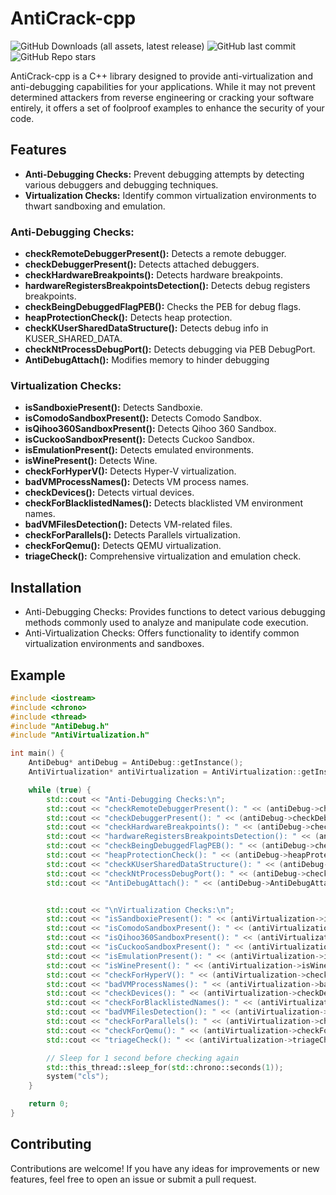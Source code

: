 # AntiCrack-cpp
![GitHub Downloads (all assets, latest release)](https://img.shields.io/github/downloads/90th/AntiCrack-cpp/latest/total) ![GitHub last commit](https://img.shields.io/github/last-commit/90th/AntiCrack-cpp) ![GitHub Repo stars](https://img.shields.io/github/stars/90th/AntiCrack-cpp)

AntiCrack-cpp is a C++ library designed to provide anti-virtualization and anti-debugging capabilities for your applications. While it may not prevent determined attackers from reverse engineering or cracking your software entirely, it offers a set of foolproof examples to enhance the security of your code.

## Features

- **Anti-Debugging Checks:** Prevent debugging attempts by detecting various debuggers and debugging techniques.
- **Virtualization Checks:** Identify common virtualization environments to thwart sandboxing and emulation.

### Anti-Debugging Checks:
- **checkRemoteDebuggerPresent():** Detects a remote debugger.
- **checkDebuggerPresent():** Detects attached debuggers.
- **checkHardwareBreakpoints():** Detects hardware breakpoints.
- **hardwareRegistersBreakpointsDetection():** Detects debug registers breakpoints.
- **checkBeingDebuggedFlagPEB():** Checks the PEB for debug flags.
- **heapProtectionCheck():** Detects heap protection.
- **checkKUserSharedDataStructure():** Detects debug info in KUSER_SHARED_DATA.
- **checkNtProcessDebugPort():** Detects debugging via PEB DebugPort.
- **AntiDebugAttach():** Modifies memory to hinder debugging

### Virtualization Checks:
- **isSandboxiePresent():** Detects Sandboxie.
- **isComodoSandboxPresent():** Detects Comodo Sandbox.
- **isQihoo360SandboxPresent():** Detects Qihoo 360 Sandbox.
- **isCuckooSandboxPresent():** Detects Cuckoo Sandbox.
- **isEmulationPresent():** Detects emulated environments.
- **isWinePresent():** Detects Wine.
- **checkForHyperV():** Detects Hyper-V virtualization.
- **badVMProcessNames():** Detects VM process names.
- **checkDevices():** Detects virtual devices.
- **checkForBlacklistedNames():** Detects blacklisted VM environment names.
- **badVMFilesDetection():** Detects VM-related files.
- **checkForParallels():** Detects Parallels virtualization.
- **checkForQemu():** Detects QEMU virtualization.
- **triageCheck():** Comprehensive virtualization and emulation check.


## Installation

- Anti-Debugging Checks: Provides functions to detect various debugging methods commonly used to analyze and manipulate code execution.
- Anti-Virtualization Checks: Offers functionality to identify common virtualization environments and sandboxes.

## Example

```cpp
#include <iostream>
#include <chrono>
#include <thread>
#include "AntiDebug.h"
#include "AntiVirtualization.h" 

int main() {
	AntiDebug* antiDebug = AntiDebug::getInstance();
	AntiVirtualization* antiVirtualization = AntiVirtualization::getInstance(); 

	while (true) {
		std::cout << "Anti-Debugging Checks:\n";
		std::cout << "checkRemoteDebuggerPresent(): " << (antiDebug->checkRemoteDebuggerPresent() ? "true" : "false") << "\n";
		std::cout << "checkDebuggerPresent(): " << (antiDebug->checkDebuggerPresent() ? "true" : "false") << "\n";
		std::cout << "checkHardwareBreakpoints(): " << (antiDebug->checkHardwareBreakpoints() ? "true" : "false") << "\n";
		std::cout << "hardwareRegistersBreakpointsDetection(): " << (antiDebug->hardwareRegistersBreakpointsDetection() ? "true" : "false") << "\n";
		std::cout << "checkBeingDebuggedFlagPEB(): " << (antiDebug->checkBeingDebuggedFlagPEB() ? "true" : "false") << "\n";
		std::cout << "heapProtectionCheck(): " << (antiDebug->heapProtectionCheck() ? "true" : "false") << "\n";
		std::cout << "checkKUserSharedDataStructure(): " << (antiDebug->checkKUserSharedDataStructure() ? "true" : "false") << "\n";
		std::cout << "checkNtProcessDebugPort(): " << (antiDebug->checkNtProcessDebugPort() ? "true" : "false") << "\n";
		std::cout << "AntiDebugAttach(): " << (antiDebug->AntiDebugAttach() ? "true" : "false") << "\n";


		std::cout << "\nVirtualization Checks:\n";
		std::cout << "isSandboxiePresent(): " << (antiVirtualization->isSandboxiePresent() ? "true" : "false") << "\n";
		std::cout << "isComodoSandboxPresent(): " << (antiVirtualization->isComodoSandboxPresent() ? "true" : "false") << "\n";
		std::cout << "isQihoo360SandboxPresent(): " << (antiVirtualization->isQihoo360SandboxPresent() ? "true" : "false") << "\n";
		std::cout << "isCuckooSandboxPresent(): " << (antiVirtualization->isCuckooSandboxPresent() ? "true" : "false") << "\n";
		std::cout << "isEmulationPresent(): " << (antiVirtualization->isEmulationPresent() ? "true" : "false") << "\n";
		std::cout << "isWinePresent(): " << (antiVirtualization->isWinePresent() ? "true" : "false") << "\n";
		std::cout << "checkForHyperV(): " << (antiVirtualization->checkForHyperV() ? "true" : "false") << "\n";
		std::cout << "badVMProcessNames(): " << (antiVirtualization->badVMProcessNames() ? "true" : "false") << "\n";
		std::cout << "checkDevices(): " << (antiVirtualization->checkDevices() ? "true" : "false") << "\n";
		std::cout << "checkForBlacklistedNames(): " << (antiVirtualization->checkForBlacklistedNames() ? "true" : "false") << "\n";
		std::cout << "badVMFilesDetection(): " << (antiVirtualization->badVMFilesDetection() ? "true" : "false") << "\n";
		std::cout << "checkForParallels(): " << (antiVirtualization->checkForParallels() ? "true" : "false") << "\n";
		std::cout << "checkForQemu(): " << (antiVirtualization->checkForQemu() ? "true" : "false") << "\n";
		std::cout << "triageCheck(): " << (antiVirtualization->triageCheck() ? "true" : "false") << "\n";

		// Sleep for 1 second before checking again
		std::this_thread::sleep_for(std::chrono::seconds(1));
		system("cls");
	}

	return 0;
}
```
## Contributing

Contributions are welcome! If you have any ideas for improvements or new features, feel free to open an issue or submit a pull request.

